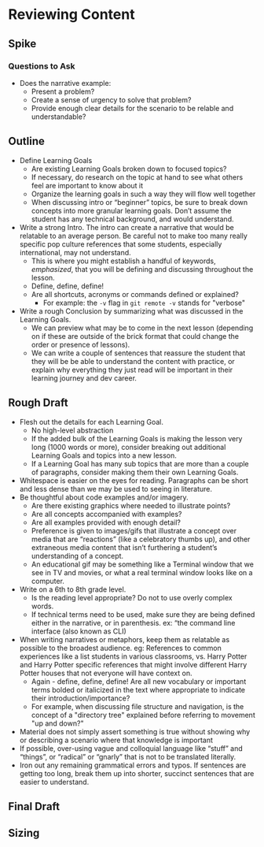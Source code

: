 # Reviewing Content

## Spike

### Questions to Ask

- Does the narrative example:
  - Present a problem?
  - Create a sense of urgency to solve that problem?
  - Provide enough clear details for the scenario to be relable and understandable?

## Outline

- Define Learning Goals
  - Are existing Learning Goals broken down to focused topics?
  - If necessary, do research on the topic at hand to see what others feel are important to know about it
  - Organize the learning goals in such a way they will flow well together
  - When discussing intro or “beginner” topics, be sure to break down concepts into more granular learning goals. Don’t assume the student has any technical background, and would understand. 
- Write a strong Intro. The intro can create a narrative that would be relatable to an average person. Be careful not to make too many really specific pop culture references that some students, especially international, may not understand. 
  - This is where you might establish a handful of keywords, _emphasized_, that you will be defining and discussing throughout the lesson.
  - Define, define, define!
  - Are all shortcuts, acronyms or commands defined or explained?
    - For example: the `-v` flag in `git remote -v` stands for "verbose"
- Write a rough Conclusion by summarizing what was discussed in the Learning Goals. 
  - We can preview what may be to come in the next lesson (depending on if these are outside of the brick format that could change the order or presence of lessons).
  - We can write a couple of sentences that reassure the student that they will be be able to understand the content with practice, or explain why everything they just read will be important in their learning journey and dev career.

## Rough Draft

- Flesh out the details for each Learning Goal. 
  - No high-level abstraction
  - If the added bulk of the Learning Goals is making the lesson very long (1000 words or more), consider breaking out additional Learning Goals and topics into a new lesson.
  - If a Learning Goal has many sub topics that are more than a couple of paragraphs, consider making them their own Learning Goals.
- Whitespace is easier on the eyes for reading. Paragraphs can be short and less dense than we may be used to seeing in literature.
- Be thoughtful about code examples and/or imagery. 
  - Are there existing graphics where needed to illustrate points?
  - Are all concepts accompanied with examples?
  - Are all examples provided with enough detail?
  - Preference is given to images/gifs that illustrate a concept over media that are “reactions” (like a celebratory thumbs up), and other extraneous media content that isn’t furthering a student’s understanding of a concept.
  - An educational gif may be something like a Terminal window that we see in TV and movies, or what a real terminal window looks like on a computer.
- Write on a 6th to 8th grade level.
  - Is the reading level appropriate? Do not to use overly complex words. 
  - If technical terms need to be used, make sure they are being defined either in the narrative, or in parenthesis. ex: “the command line interface (also known as CLI)
- When writing narratives or metaphors, keep them as relatable as possible to the broadest audience. eg: References to common experiences like a list students in various classrooms, vs. Harry Potter and Harry Potter specific references that might involve different Harry Potter houses that not everyone will have context on.
  - Again - define, define, define! Are all new vocabulary or important terms bolded or italicized in the text where appropriate to indicate their introduction/importance?
  - For example, when discussing file structure and navigation, is the concept of a "directory tree" explained before referring to movement "up and down?"
- Material does not simply assert something is true without showing why or describing a scenario where that knowledge is important
- If possible, over-using vague and colloquial language like “stuff” and “things”, or “radical” or “gnarly” that is not to be translated literally.
- Iron out any remaining grammatical errors and typos. If sentences are getting too long, break them up into shorter, succinct sentences that are easier to understand. 

## Final Draft

## Sizing






